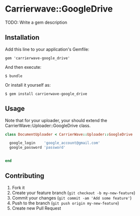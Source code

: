 # Carrierwave::GoogleDrive

TODO: Write a gem description

## Installation

Add this line to your application's Gemfile:

    gem 'carrierwave-google_drive'

And then execute:

    $ bundle

Or install it yourself as:

    $ gem install carrierwave-google_drive

## Usage
Note that for your uploader, your should extend the CarrierWave::Uploader::GoogleDrive class.

```ruby
class DocumentUploader < CarrierWave::Uploader::GoogleDrive

  google_login    'google_account@gmail.com'
  google_password 'password'

    
end
```

## Contributing

1. Fork it
2. Create your feature branch (`git checkout -b my-new-feature`)
3. Commit your changes (`git commit -am 'Add some feature'`)
4. Push to the branch (`git push origin my-new-feature`)
5. Create new Pull Request
